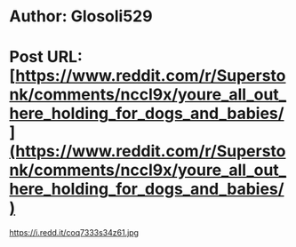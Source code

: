 # Author: Glosoli529
# Post URL: [https://www.reddit.com/r/Superstonk/comments/nccl9x/youre_all_out_here_holding_for_dogs_and_babies/](https://www.reddit.com/r/Superstonk/comments/nccl9x/youre_all_out_here_holding_for_dogs_and_babies/)


https://i.redd.it/coq7333s34z61.jpg